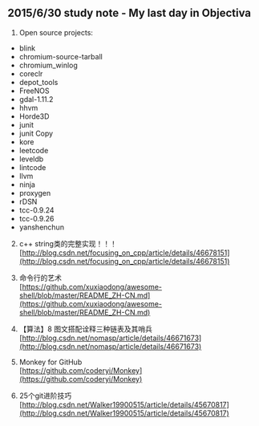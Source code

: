 ## 2015/6/30 study note - My last day in Objectiva

1. Open source projects:

  - blink
  - chromium-source-tarball
  - chromium_winlog
  - coreclr
  - depot_tools
  - FreeNOS
  - gdal-1.11.2
  - hhvm
  - Horde3D
  - junit
  - junit Copy
  - kore
  - leetcode
  - leveldb
  - lintcode
  - llvm
  - ninja
  - proxygen
  - rDSN
  - tcc-0.9.24
  - tcc-0.9.26
  - yanshenchun

2. c++ string类的完整实现！！！ 
  [http://blog.csdn.net/focusing_on_cpp/article/details/46678151](http://blog.csdn.net/focusing_on_cpp/article/details/46678151)

3. 命令行的艺术  
  [https://github.com/xuxiaodong/awesome-shell/blob/master/README_ZH-CN.md](https://github.com/xuxiaodong/awesome-shell/blob/master/README_ZH-CN.md)

4. 【算法】8 图文搭配诠释三种链表及其哨兵  
  [http://blog.csdn.net/nomasp/article/details/46671673](http://blog.csdn.net/nomasp/article/details/46671673) 

5. Monkey for GitHub  
  [https://github.com/coderyi/Monkey](https://github.com/coderyi/Monkey) 

6. 25个git进阶技巧 
  [http://blog.csdn.net/Walker19900515/article/details/45670817](http://blog.csdn.net/Walker19900515/article/details/45670817)